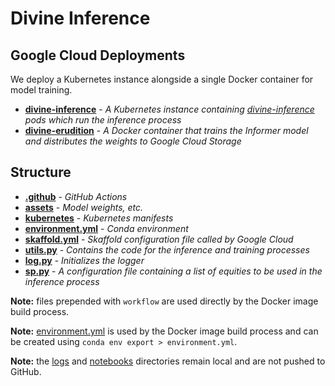 # Divine Inference

## Google Cloud Deployments

We deploy a Kubernetes instance alongside a single Docker container for model training.

- **[divine-inference](https://hub.docker.com/repository/docker/collindrake/divine-inference/general)** - 
*A Kubernetes instance containing [divine-inference](https://hub.docker.com/repository/docker/collindrake/divine-inference/general)
pods which run the inference process*
- **[divine-erudition]()** -
*A Docker container that trains the Informer model and distributes the weights to Google Cloud Storage*

## Structure

- **[.github](.github)** - *GitHub Actions*
- **[assets](assets)** - *Model weights, etc.*
- **[kubernetes](kubernetes)** - *Kubernetes manifests*
- **[environment.yml](environment.yml)** - *Conda environment*
- **[skaffold.yml](skaffold.yml)** - *Skaffold configuration file called by Google Cloud*
- **[utils.py](utils.py)** - *Contains the code for the inference and training processes*
- **[log.py](log.py)** - *Initializes the logger*
- **[sp.py](tickers.py)** - *A configuration file containing a list of equities to be used in the inference process*

**Note:** files prepended with `workflow` are used directly by the Docker image build process.

**Note:** [environment.yml](environment.yml) is used by the Docker image build process
and can be created using `conda env export > environment.yml`.

**Note:** the [logs](logs) and [notebooks](notebooks) directories remain local and are not pushed to GitHub.
